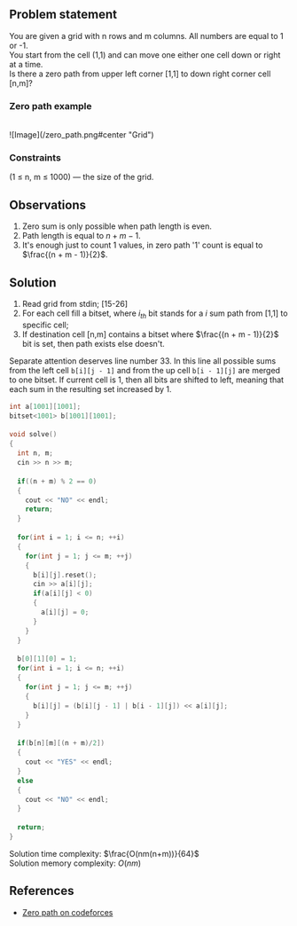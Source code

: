 ## Problem statement

You are given a grid with n rows and m columns. All numbers are equal to 1 or -1.<br>
You start from the cell (1,1) and can move one either one cell down or right at a time.<br>
Is there a zero path from upper left corner [1,1] to down right corner cell [n,m]? <br>

### Zero path example
<br>
![Image](/zero_path.png#center "Grid")

### Constraints
 (1 $\leqslant$ n, m $\leqslant$ 1000)  — the size of the grid.

## Observations
1. Zero sum is only possible when path length is even.
2. Path length is equal to $n + m - 1$.
3. It's enough just to count 1 values, in zero path '1' count is equal to $\frac{(n + m - 1)}{2}$.

## Solution
1. Read grid from stdin; [15-26]
2. For each cell fill a bitset, where $i_{th}$ bit stands for a $i$ sum path from \[1,1\] to specific cell;
3. If destination cell [n,m] contains a bitset where $\frac{(n + m - 1)}{2}$ bit is set, then path exists else doesn't.

Separate attention deserves line number 33.
In this line all possible sums from the left cell ```b[i][j - 1]``` and from the up cell ```b[i - 1][j]``` are merged to one bitset. If current cell is 1, then all bits are shifted to left, meaning that each sum in the resulting set increased by 1.

```cpp linenums="1" hl_lines="33"
int a[1001][1001];
bitset<1001> b[1001][1001];

void solve()
{
  int n, m;
  cin >> n >> m;

  if((n + m) % 2 == 0)
  {
    cout << "NO" << endl;
    return;
  }

  for(int i = 1; i <= n; ++i)
  {
    for(int j = 1; j <= m; ++j)
    {
      b[i][j].reset();
      cin >> a[i][j];
      if(a[i][j] < 0)
      {
        a[i][j] = 0;
      }
    }
  }

  b[0][1][0] = 1;
  for(int i = 1; i <= n; ++i)
  {
    for(int j = 1; j <= m; ++j)
    {
      b[i][j] = (b[i][j - 1] | b[i - 1][j]) << a[i][j];
    }
  }

  if(b[n][m][(n + m)/2])
  {
    cout << "YES" << endl;
  }
  else
  {
    cout << "NO" << endl;
  }

  return;
}
```
Solution time complexity: $\frac{O(nm(n+m))}{64}$<br>
Solution memory complexity: $O(nm)$

## References
* [Zero path on codeforces](https://codeforces.com/contest/1695/problem/C)